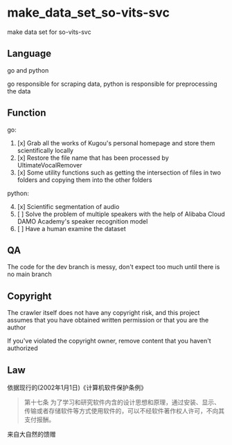 # make_data_set_so-vits-svc

make data set for so-vits-svc

## Language

go and python

go responsible for scraping data, python is responsible for preprocessing the data

## Function

go:

1. [x] Grab all the works of Kugou's personal homepage and store them scientifically locally
2. [x] Restore the file name that has been processed by UltimateVocalRemover
3. [x] Some utility functions such as getting the intersection of files in two folders and copying them into the other folders

python:

4. [x] Scientific segmentation of audio
5. [ ] Solve the problem of multiple speakers with the help of Alibaba Cloud DAMO Academy's speaker recognition model
6. [ ] Have a human examine the dataset

## QA

The code for the dev branch is messy, don't expect too much until there is no main branch

## Copyright

The crawler itself does not have any copyright risk, and this project assumes that you have obtained written permission or that you are the author

If you've violated the copyright owner, remove content that you haven't authorized

## Law

依据现行的(2002年1月1日)《计算机软件保护条例》

>第十七条 为了学习和研究软件内含的设计思想和原理，通过安装、显示、传输或者存储软件等方式使用软件的，可以不经软件著作权人许可，不向其支付报酬。

来自大自然的馈赠